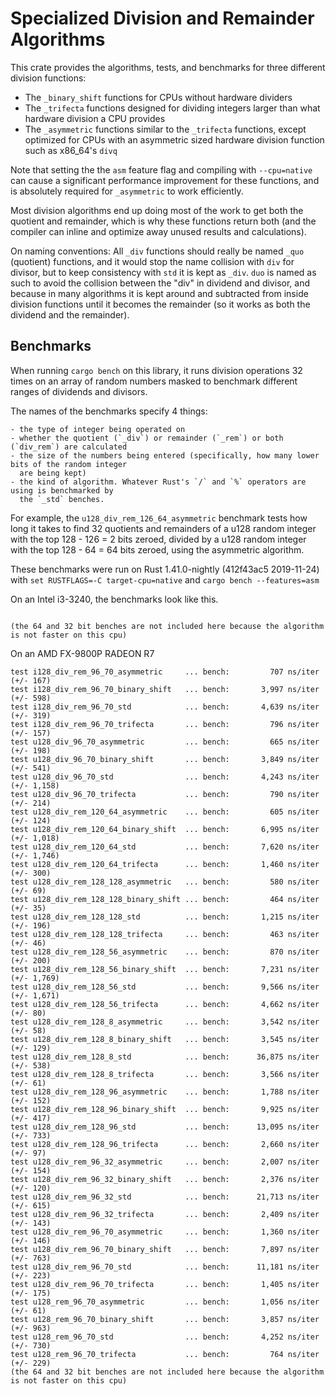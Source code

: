 # Specialized Division and Remainder Algorithms

This crate provides the algorithms, tests, and benchmarks for three different division functions:

- The `_binary_shift` functions for CPUs without hardware dividers
- The `_trifecta` functions designed for dividing integers larger than what hardware division a CPU
  provides
- The `_asymmetric` functions similar to the `_trifecta` functions, except optimized for CPUs with
  an asymmetric sized hardware division function such as x86_64's `divq`

Note that setting the the `asm` feature flag and compiling with `--cpu=native` can cause a
significant performance improvement for these functions, and is absolutely required for
`_asymmetric` to work efficiently.

Most division algorithms end up doing most of the work to get both the quotient and remainder, which is why these functions return both (and the compiler can inline and optimize away unused results and calculations).

On naming conventions:
All `_div` functions should really be named `_quo` (quotient) functions, and it would stop the name
collision with `div` for divisor, but to keep consistency with `std` it is kept as `_div`.
`duo` is named as such to avoid the collision between the "div" in dividend and divisor, and because
in many algorithms it is kept around and subtracted from inside division functions until it becomes
the remainder (so it works as both the dividend and the remainder).

## Benchmarks

When running `cargo bench` on this library, it runs division operations 32 times on an array of
random numbers masked to benchmark different ranges of dividends and divisors.

The names of the benchmarks specify 4 things:

    - the type of integer being operated on
    - whether the quotient (`_div`) or remainder (`_rem`) or both (`div_rem`) are calculated
    - the size of the numbers being entered (specifically, how many lower bits of the random integer
      are being kept)
    - the kind of algorithm. Whatever Rust's `/` and `%` operators are using is benchmarked by
      the `_std` benches.

For example, the `u128_div_rem_126_64_asymmetric` benchmark tests how long it takes to find 32
quotients and remainders of a u128 random integer with the top 128 - 126 = 2 bits zeroed, divided
by a u128 random integer with the top 128 - 64 = 64 bits zeroed, using the asymmetric algorithm.

These benchmarks were run on Rust 1.41.0-nightly (412f43ac5 2019-11-24) with
`set RUSTFLAGS=-C target-cpu=native` and `cargo bench --features=asm`


On an Intel i3-3240, the benchmarks look like this.

```

(the 64 and 32 bit benches are not included here because the algorithm is not faster on this cpu)
```

On an AMD FX-9800P RADEON R7

```
test i128_div_rem_96_70_asymmetric     ... bench:         707 ns/iter (+/- 167)
test i128_div_rem_96_70_binary_shift   ... bench:       3,997 ns/iter (+/- 598)
test i128_div_rem_96_70_std            ... bench:       4,639 ns/iter (+/- 319)
test i128_div_rem_96_70_trifecta       ... bench:         796 ns/iter (+/- 157)
test u128_div_96_70_asymmetric         ... bench:         665 ns/iter (+/- 198)
test u128_div_96_70_binary_shift       ... bench:       3,849 ns/iter (+/- 541)
test u128_div_96_70_std                ... bench:       4,243 ns/iter (+/- 1,158)
test u128_div_96_70_trifecta           ... bench:         790 ns/iter (+/- 214)
test u128_div_rem_120_64_asymmetric    ... bench:         605 ns/iter (+/- 124)
test u128_div_rem_120_64_binary_shift  ... bench:       6,995 ns/iter (+/- 1,018)
test u128_div_rem_120_64_std           ... bench:       7,620 ns/iter (+/- 1,746)
test u128_div_rem_120_64_trifecta      ... bench:       1,460 ns/iter (+/- 300)
test u128_div_rem_128_128_asymmetric   ... bench:         580 ns/iter (+/- 69)
test u128_div_rem_128_128_binary_shift ... bench:         464 ns/iter (+/- 35)
test u128_div_rem_128_128_std          ... bench:       1,215 ns/iter (+/- 196)
test u128_div_rem_128_128_trifecta     ... bench:         463 ns/iter (+/- 46)
test u128_div_rem_128_56_asymmetric    ... bench:         870 ns/iter (+/- 200)
test u128_div_rem_128_56_binary_shift  ... bench:       7,231 ns/iter (+/- 1,769)
test u128_div_rem_128_56_std           ... bench:       9,566 ns/iter (+/- 1,671)
test u128_div_rem_128_56_trifecta      ... bench:       4,662 ns/iter (+/- 80)
test u128_div_rem_128_8_asymmetric     ... bench:       3,542 ns/iter (+/- 58)
test u128_div_rem_128_8_binary_shift   ... bench:       3,545 ns/iter (+/- 129)
test u128_div_rem_128_8_std            ... bench:      36,875 ns/iter (+/- 538)
test u128_div_rem_128_8_trifecta       ... bench:       3,566 ns/iter (+/- 61)
test u128_div_rem_128_96_asymmetric    ... bench:       1,788 ns/iter (+/- 152)
test u128_div_rem_128_96_binary_shift  ... bench:       9,925 ns/iter (+/- 417)
test u128_div_rem_128_96_std           ... bench:      13,095 ns/iter (+/- 733)
test u128_div_rem_128_96_trifecta      ... bench:       2,660 ns/iter (+/- 97)
test u128_div_rem_96_32_asymmetric     ... bench:       2,007 ns/iter (+/- 154)
test u128_div_rem_96_32_binary_shift   ... bench:       2,376 ns/iter (+/- 120)
test u128_div_rem_96_32_std            ... bench:      21,713 ns/iter (+/- 615)
test u128_div_rem_96_32_trifecta       ... bench:       2,409 ns/iter (+/- 143)
test u128_div_rem_96_70_asymmetric     ... bench:       1,360 ns/iter (+/- 146)
test u128_div_rem_96_70_binary_shift   ... bench:       7,897 ns/iter (+/- 763)
test u128_div_rem_96_70_std            ... bench:      11,181 ns/iter (+/- 223)
test u128_div_rem_96_70_trifecta       ... bench:       1,405 ns/iter (+/- 175)
test u128_rem_96_70_asymmetric         ... bench:       1,056 ns/iter (+/- 61)
test u128_rem_96_70_binary_shift       ... bench:       3,857 ns/iter (+/- 963)
test u128_rem_96_70_std                ... bench:       4,252 ns/iter (+/- 730)
test u128_rem_96_70_trifecta           ... bench:         764 ns/iter (+/- 229)
(the 64 and 32 bit benches are not included here because the algorithm is not faster on this cpu)
```
